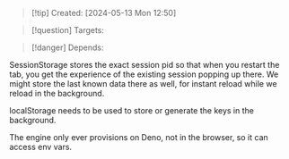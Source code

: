 
>[!tip] Created: [2024-05-13 Mon 12:50]

>[!question] Targets: 

>[!danger] Depends: 

SessionStorage stores the exact session pid so that when you restart the tab, you get the experience of the existing session popping up there.  We might store the last known data there as well, for instant reload while we reload in the background.

localStorage needs to be used to store or generate the keys in the background.

The engine only ever provisions on Deno, not in the browser, so it can access env vars.
